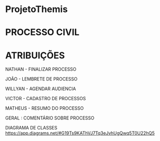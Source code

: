 # ProjetoThemis

# PROCESSO CIVIL


# ATRIBUIÇÕES


NATHAN - FINALIZAR PROCESSO 

JOÃO - LEMBRETE DE PROCESSO

WILLYAN - AGENDAR AUDIENCIA

VICTOR - CADASTRO DE PROCESSOS

MATHEUS - RESUMO DO PROCESSO

GERAL : COMENTÁRIO SOBRE PROCESSO


DIAGRAMA DE CLASSES
https://app.diagrams.net/#G19Ts9KAThVJ7Tq3eJvhUgQwq5T0U22hQ5



